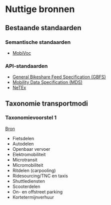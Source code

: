 # Nuttige bronnen

## Bestaande standaarden

### Semantische standaarden
- [MobiVoc](http://schema.mobivoc.org/)

### API-standaarden
- [General Bikeshare Feed Specification (GBFS)](https://github.com/NABSA/gbfs)
- [Mobility Data Specification (MDS)](https://github.com/CityOfLosAngeles/mobility-data-specification/tree/master)
- [NeTEx](https://github.com/NeTEx-CEN/NeTEx)

## Taxonomie transportmodi

### Taxonomievoorstel 1
[Bron](https://github.com/Informatievlaanderen/OSLOthema-mobiliteit/blob/master/documents/transportmodi_NL.png)

- Fietsdelen
- Autodelen
- Openbaar vervoer
- Elektromobiliteit
- Microtransit
- Micromobiliteit
- Ritdelen (carpooling)
- Ridesourcing/TNC en taxis
- Shuttlediensten
- Scooterdelen
- On- en offstreet parking
- Kortetermijnverhuur
